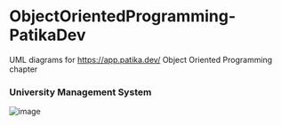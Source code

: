 # ObjectOrientedProgramming-PatikaDev
UML diagrams for https://app.patika.dev/ Object Oriented Programming chapter

### University Management System
![image](https://user-images.githubusercontent.com/82888052/185751487-f708985d-2d02-4d35-9b74-1405ca55f7c4.png)

